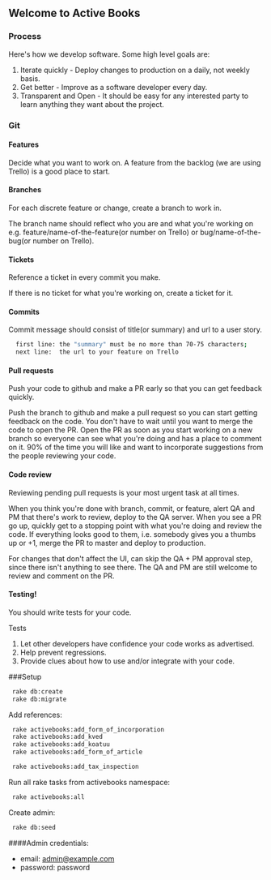 ## Welcome to Active Books

### Process

Here's how we develop software.  Some high level goals are:
1. Iterate quickly - Deploy changes to production on a daily, not weekly basis.
2. Get better - Improve as a software developer every day.
3. Transparent and Open - It should be easy for any interested party to learn anything they want about the project.

### Git

#### Features

Decide what you want to work on. A feature from the backlog (we are using Trello) is a good place to start.

#### Branches
For each discrete feature or change, create a branch to work in.

The branch name should reflect who you are and what you're working on e.g. feature/name-of-the-feature(or number on Trello) or bug/name-of-the-bug(or number on Trello).

#### Tickets
Reference a ticket in every commit you make.

If there is no ticket for what you're working on, create a ticket for it.

#### Commits
Commit message should consist of title(or summary) and url to a user story.
```sh
  first line: the "summary" must be no more than 70-75 characters;
  next line:  the url to your feature on Trello
```

#### Pull requests
Push your code to github and make a PR early so that you can get feedback quickly.

Push the branch to github and make a pull request so you can start getting feedback on the code.
You don't have to wait until you want to merge the code to open the PR.
Open the PR as soon as you start working on a new branch so everyone can see what you're doing and has a place to comment on it.
90% of the time you will like and want to incorporate suggestions from the people reviewing your code.

#### Code review
Reviewing pending pull requests is your most urgent task at all times.

When you think you're done with branch, commit, or feature, alert QA and PM that there's work to review, deploy to the QA server.
When you see a PR go up, quickly get to a stopping point with what you're doing and review the code.
If everything looks good to them, i.e. somebody gives you a thumbs up or +1, merge the PR to master and deploy to production.

For changes that don't affect the UI, can skip the QA + PM approval step, since there isn't anything to see there.
The QA and PM are still welcome to review and comment on the PR.

#### Testing!
You should write tests for your code.

Tests
1. Let other developers have confidence your code works as advertised.
2. Help prevent regressions.
3. Provide clues about how to use and/or integrate with your code.

###Setup
```sh
 rake db:create
 rake db:migrate
```

Add references:
```sh
 rake activebooks:add_form_of_incorporation
 rake activebooks:add_kved
 rake activebooks:add_koatuu
 rake activebooks:add_form_of_article

 rake activebooks:add_tax_inspection

```
Run all rake tasks from activebooks namespace:
 ```sh
  rake activebooks:all
 ```

Create admin:
```sh
 rake db:seed
```

####Admin credentials:
- email: admin@example.com
- password: password


